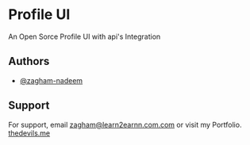 
# Profile UI

An Open Sorce Profile UI with api's Integration


## Authors

- [@zagham-nadeem](https://www.github.com/zagham-nadeem)


## Support

For support, email zagham@learn2earnn.com.com or visit my Portfolio.
[thedevils.me](www.thedevils.me)

